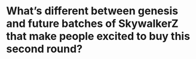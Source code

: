 # What’s different between genesis and future batches of SkywalkerZ that make people excited to buy this second round?